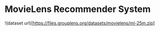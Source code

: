 # MovieLens Recommender System
!(dataset url)[https://files.grouplens.org/datasets/movielens/ml-25m.zip]